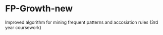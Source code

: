 # FP-Growth-new
Improved algorithm for mining frequent patterns and accosiation rules (3rd year coursework)
